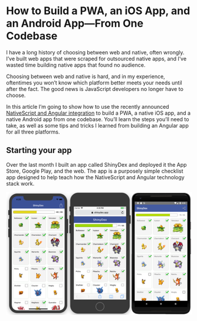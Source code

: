 # How to Build a PWA, an iOS App, and an Android App—From One Codebase

I have a long history of choosing between web and native, often wrongly. I’ve built web apps that were scraped for outsourced native apps, and I’ve wasted time building native apps that found no audience.

Choosing between web and native is hard, and in my experience, oftentimes you won’t know which platform better meets your needs until after the fact. The good news is JavaScript developers no longer have to choose.

In this article I’m going to show how to use the recently announced [NativeScript and Angular integration](https://blog.angular.io/apps-that-work-natively-on-the-web-and-mobile-9b26852495e7) to build a PWA, a native iOS app, and a native Android app from one codebase. You’ll learn the steps you’ll need to take, as well as some tips and tricks I learned from building an Angular app for all three platforms.

## Starting your app

Over the last month I built an app called ShinyDex and deployed it the App Store, Google Play, and the web. The app is a purposely simple checklist app designed to help teach how the NativeScript and Angular technology stack work.

![](apps.png)

